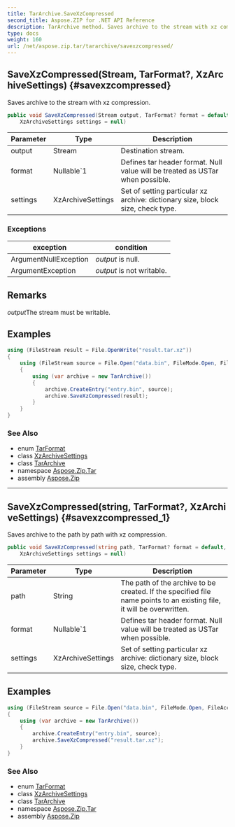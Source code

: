 ```yaml
---
title: TarArchive.SaveXzCompressed
second_title: Aspose.ZIP for .NET API Reference
description: TarArchive method. Saves archive to the stream with xz compression
type: docs
weight: 160
url: /net/aspose.zip.tar/tararchive/savexzcompressed/
---
```

## SaveXzCompressed(Stream, TarFormat?, XzArchiveSettings) {#savexzcompressed}

Saves archive to the stream with xz compression.

```csharp
public void SaveXzCompressed(Stream output, TarFormat? format = default, 
    XzArchiveSettings settings = null)
```

| Parameter | Type | Description |
| --- | --- | --- |
| output | Stream | Destination stream. |
| format | Nullable`1 | Defines tar header format. Null value will be treated as USTar when possible. |
| settings | XzArchiveSettings | Set of setting particular xz archive: dictionary size, block size, check type. |

### Exceptions

| exception | condition |
| --- | --- |
| ArgumentNullException | *output* is null. |
| ArgumentException | *output* is not writable. |

## Remarks

*output*The stream must be writable.

## Examples

```csharp
using (FileStream result = File.OpenWrite("result.tar.xz"))
{
    using (FileStream source = File.Open("data.bin", FileMode.Open, FileAccess.Read))
    {
        using (var archive = new TarArchive())
        {
            archive.CreateEntry("entry.bin", source);
            archive.SaveXzCompressed(result);
        }
    }
}
```

### See Also

* enum [TarFormat](../../tarformat/)
* class [XzArchiveSettings](../../../aspose.zip.xz.settings/xzarchivesettings/)
* class [TarArchive](../)
* namespace [Aspose.Zip.Tar](../../tararchive/)
* assembly [Aspose.Zip](../../../)

---

## SaveXzCompressed(string, TarFormat?, XzArchiveSettings) {#savexzcompressed_1}

Saves archive to the path by path with xz compression.

```csharp
public void SaveXzCompressed(string path, TarFormat? format = default, 
    XzArchiveSettings settings = null)
```

| Parameter | Type | Description |
| --- | --- | --- |
| path | String | The path of the archive to be created. If the specified file name points to an existing file, it will be overwritten. |
| format | Nullable`1 | Defines tar header format. Null value will be treated as USTar when possible. |
| settings | XzArchiveSettings | Set of setting particular xz archive: dictionary size, block size, check type. |

## Examples

```csharp
using (FileStream source = File.Open("data.bin", FileMode.Open, FileAccess.Read))
{
    using (var archive = new TarArchive())
    {
        archive.CreateEntry("entry.bin", source);
        archive.SaveXzCompressed("result.tar.xz");
    }
}
```

### See Also

* enum [TarFormat](../../tarformat/)
* class [XzArchiveSettings](../../../aspose.zip.xz.settings/xzarchivesettings/)
* class [TarArchive](../)
* namespace [Aspose.Zip.Tar](../../tararchive/)
* assembly [Aspose.Zip](../../../)


